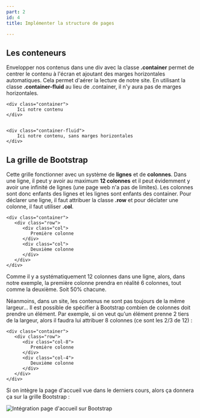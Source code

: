 ```yaml
---
part: 2
id: 4
title: Implémenter la structure de pages

---
```

## Les conteneurs

Envelopper nos contenus dans une div avec la classe **.container** permet de centrer le contenu à l'écran et ajoutant des marges horizontales automatiques. Cela permet d'aérer la lecture de notre site. En utilisant la classe **.container-fluid** au lieu de .container, il n'y aura pas de marges horizontales.

    <div class="container">
        Ici notre contenu 
    </div>
    
    
    <div class="container-fluid">
        Ici notre contenu, sans marges horizontales
    </div>
                

## La grille de Bootstrap

Cette grille fonctionner avec un système de **lignes** et de **colonnes**. Dans une ligne, il peut y avoir au maximum **12 colonnes** et il peut évidemment y avoir une infinité de lignes (une page web n'a pas de limites). Les colonnes sont donc enfants des lignes et les lignes sont enfants des container. Pour déclarer une ligne, il faut attribuer la classe **.row** et pour déclater une colonne, il faut utiliser **.col**.

    <div class="container">
       <div class="row">
          <div class="col">
             Première colonne
          </div>
          <div class="col">
             Deuxième colonne
          </div>
       </div>
    </div>         

Comme il y a systématiquement 12 colonnes dans une ligne, alors, dans notre exemple, la première colonne prendra en réalité 6 colonnes, tout comme la deuxième. Soit 50% chacune.

Néanmoins, dans un site, les contenus ne sont pas toujours de la même largeur... Il est possible de spécifier à Bootstrap combien de colonnes doit prendre un élément. Par exemple, si on veut qu'un élément prenne 2 tiers de la largeur, alors il faudra lui attribuer 8 colonnes (ce sont les 2/3 de 12) :

    <div class="container">
       <div class="row">
          <div class="col-8">
             Première colonne
          </div>
          <div class="col-4">
             Deuxième colonne
          </div>
       </div>
    </div>
                

Si on intègre la page d'accueil vue dans le derniers cours, alors ça donnera ça sur la grille Bootstrap :

![Intégration page d'accueil sur Bootstrap](https://user.oc-static.com/upload/2020/05/06/1588755586312_image6.png)